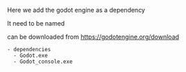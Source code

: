 Here we add the godot engine as a dependency

It need to be named 


can be downloaded from https://godotengine.org/download
```
- dependencies
  - Godot.exe
  - Godot_console.exe